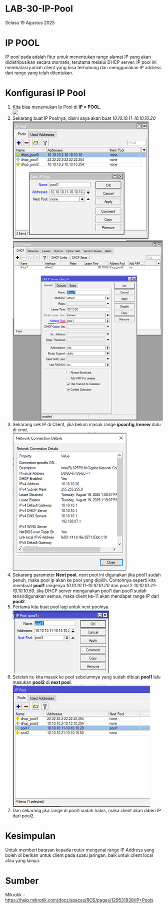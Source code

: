 # LAB-30-IP-Pool
Selasa 19 Agustus 2025  

# IP POOL
  IP pool pada adalah fitur untuk menentukan range alamat IP yang akan didistribusikan secara otomatis, terutama melalui DHCP server. IP pool ini membatasi jumlah client yang bisa terhubung dan menggunakan IP address dari range yang telah ditentukan.  

# Konfigurasi IP Pool  
  1. Kita bisa menemukan Ip Pool di **IP > POOL**.  
![](IMAGES/)  
  2. Sekarang buat IP Poolnya, disini saya akan buat *10.10.10.11-10.10.10.20*  
![](IMAGES/kolam.PNG)
![](IMAGES/ganti.PNG)
  4. Sekarang cek IP di Client, jika belum masuk range **ipconfig /renew** dulu di cmd.  
![](IMAGES/sesuai.PNG)  
  5. Sekarang parameter **Next pool**, next pool ini digunakan jika pool1 sudah penuh, maka pool ip akan ke pool yang dipilih. Contohnya seperti kita membuat **pool1** rangenya *10.10.10.11-10.10.10.20* dan pool 2 *10.10.10.21-10.10.10.50*, jika DHCP server mengunakan pool1 dan pool1 sudah terisi/digunakan semua, maka client ke-11 akan mendapat range IP dari **pool2**.  
  6. Pertama kita buat pool lagi untuk next poolnya.  
![](IMAGES/selanjutnya.PNG)  
  7. Setelah itu kita masuk ke pool sebelumnya yang sudah dibuat **pool1** lalu masukan **pool2** di **next pool**.  
  ![](IMAGES/print.PNG)   
  8. Dan sekarang jika range di pool1 sudah habis, maka client akan diberi IP dari pool2.
       
# Kesimpulan
  Untuk memberi batasan kepada router mengenai range IP Address yang boleh di berikan untuk client pada suatu jaringan, baik untuk client local atau yang lainya.  

# Sumber
Mikrotik - https://help.mikrotik.com/docs/spaces/ROS/pages/129531938/IP+Pools
